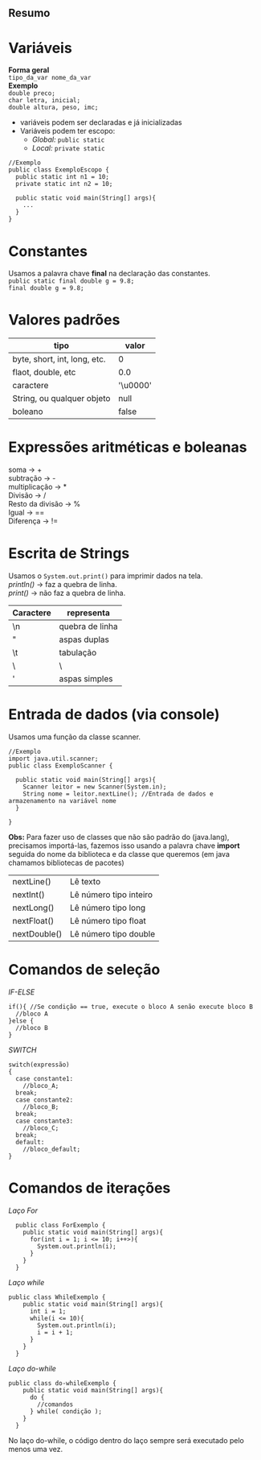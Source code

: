 ## Resumo 

# Variáveis 

**Forma geral** <br>
`tipo_da_var nome_da_var`<br>
**Exemplo<br>**
`double preco;` <br>
`char letra, inicial;` <br>
`double altura, peso, imc;` <br>

- variáveis podem ser declaradas e já inicializadas <br>
- Variáveis podem ter escopo: <br>
  - *Global:*
 `public static`  
  - *Local:* 
 `private static`<br>
```
//Exemplo
public class ExemploEscopo {
  public static int n1 = 10;
  private static int n2 = 10;
  
  public static void main(String[] args){
    ...
  }
}
```

# Constantes

Usamos a palavra chave **final** na declaração das constantes.<br>
`public static final double g = 9.8;`<br>
`final double g = 9.8;`

# Valores padrões

| tipo | valor |
| ----------- | ----------- |
| byte, short, int, long, etc. | 0 |
| flaot, double, etc | 0.0 |
| caractere | '\u0000' |
| String, ou qualquer objeto | null |
| boleano | false |

# Expressões aritméticas e boleanas 

soma -> +<br>
subtração -> -  
multiplicação -> *<br>
Divisão -> /<br>
Resto da divisão -> %<br>
Igual -> ==<br>
Diferença -> !=

# Escrita de Strings

Usamos o `System.out.print()` para imprimir dados na tela.<br>
*println()* -> faz a quebra de linha.<br>
*print()* -> não faz a quebra de linha.<br>

| Caractere | representa |
| ----------- | ----------- |
| \n | quebra de linha |
| \" | aspas duplas |
| \t | tabulação |
| \\ | \ |
| \' | aspas simples  |

# Entrada de dados (via console)

Usamos uma função da classe scanner.<br>
```
//Exemplo
import java.util.scanner;
public class ExemploScanner { 
  
  public static void main(String[] args){
    Scanner leitor = new Scanner(System.in);
    String nome = leitor.nextLine(); //Entrada de dados e armazenamento na variável nome
  }

}
```
**Obs:**
Para fazer uso de classes que não são padrão do (java.lang), precisamos importá-las, fazemos isso usando a palavra chave **import**
seguida do nome da biblioteca e da classe que queremos (em java chamamos bibliotecas de pacotes)

|  |  |
| ----------- | ----------- |
| nextLine() | Lê texto |
| nextInt() | Lê número tipo inteiro |
| nextLong() | Lê número tipo long |
| nextFloat() | Lê número tipo float |
| nextDouble() | Lê número tipo double |

# Comandos de seleção 

*IF-ELSE*
```
if(){ //Se condição == true, execute o bloco A senão execute bloco B 
  //bloco A
}else {
  //bloco B
}
```
*SWITCH*
```
switch(expressão)
{
  case constante1:
    //bloco_A;
  break;
  case constante2:
    //bloco_B;
  break;
  case constante3:
    //bloco_C;
  break;
  default:
    //bloco_default; 
}

```

# Comandos de iterações 

*Laço For*
```
  public class ForExemplo {
    public static void main(String[] args){
      for(int i = 1; i <= 10; i++>){
        System.out.println(i);
      }
    }    
  }
```
*Laço while*
```
public class WhileExemplo {
    public static void main(String[] args){
      int i = 1;
      while(i <= 10){
        System.out.println(i);
        i = i + 1;
      }
    }    
  }
```
*Laço do-while*
```
public class do-whileExemplo {
    public static void main(String[] args){
      do {
        //comandos
      } while( condição );
    }    
  }
```
No laço do-while, o código dentro do laço sempre será executado pelo menos uma vez.<br>
